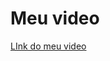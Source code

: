  
<h1> Meu video </h1>

<a href="https://drive.google.com/file/d/1pLqZ4ixRgDybsKpdKCm1q0shHzPaopdB/view?usp=sharing" target="_blank"> LInk do meu video </a>
